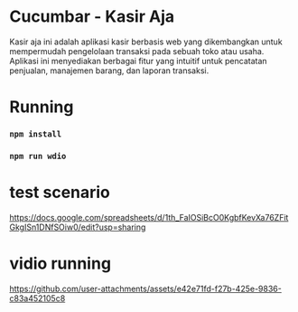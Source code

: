 # Cucumbar - Kasir Aja

Kasir aja ini adalah aplikasi kasir berbasis web yang dikembangkan untuk mempermudah pengelolaan transaksi pada sebuah toko atau usaha. Aplikasi ini menyediakan berbagai fitur yang intuitif untuk pencatatan penjualan, manajemen barang, dan laporan transaksi.

# Running
### `npm install`
### `npm run wdio`

# test scenario
https://docs.google.com/spreadsheets/d/1th_FaIOSiBcO0KgbfKevXa76ZFitGkgISn1DNfSOiw0/edit?usp=sharing
# vidio running
https://github.com/user-attachments/assets/e42e71fd-f27b-425e-9836-c83a452105c8

